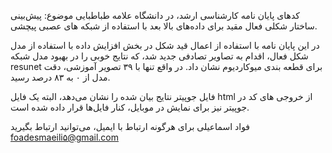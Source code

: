 کدهای پایان نامه کارشناسی ارشد، در دانشگاه علامه طباطبایی
موضوع:
پیش‌بینی ساختار شکلی فعال مقید برای داده‌‌های بالا بعد با استفاده از شبکه های عصبی پیچشی.

در این پایان نامه با استفاده از اعمال قید شکل در بخش افزایش داده با استفاده از مدل شکل فعال، اقدام به تصاویر تصادفی جدید شد، که نتایج خوبی را در بهبود مدل شبکه resunet برای قطعه بندی میوکاردیوم نشان داد.
در واقع تنها با ۳۹ تصویر آموزشی، دقت مدل از ۰ به ۸۳ درصد رسید.

فایل جوپیتر نتایج بیان شده را نشان می‌دهد، البته یک فایل html از خروجی های کد در جوپیتر نیز برای نمایش در موبایل، کنار فایل‌ها قرار داده شده است.
 
فواد اسماعیلی
برای هرگونه ارتباط با ایمیل، می‌توانید ارتباط بگیرید
foadesmaeili۵@gmail.com
